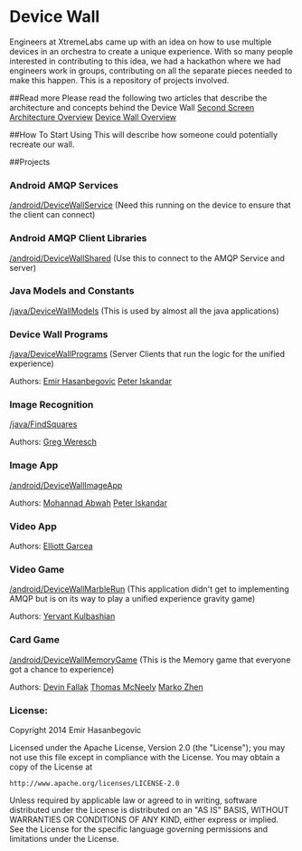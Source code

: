 # Device Wall
Engineers at XtremeLabs came up with an idea on how to use multiple devices in an orchestra to create a unique experience. With so many people interested in contributing to this idea, we had a hackathon where we had engineers work in groups, contributing on all the separate pieces needed to make this happen. This is a repository of projects involved. 

##Read more
Please read the following two articles that describe the architecture and concepts behind the Device Wall
[Second Screen Architecture Overview](http://pivotallabs.com/power-structure-push-second-screen-solution/)
[Device Wall Overview](http://pivotallabs.com/device-wall-second-screen-experiment/)

##How To Start Using
This will describe how someone could potentially recreate our wall.

##Projects 

### Android AMQP Services 
[/android/DeviceWallService](https://github.com/xtremelabs/xl-device_wall-suite/tree/master/android/DeviceWallService)
(Need this running on the device to ensure that the client can connect)

### Android AMQP Client Libraries 
[/android/DeviceWallShared](https://github.com/xtremelabs/xl-device_wall-suite/tree/master/android/DeviceWallShared)
(Use this to connect to the AMQP Service and server)

### Java Models and Constants 
[/java/DeviceWallModels](https://github.com/xtremelabs/xl-device_wall-suite/tree/master/java/DeviceWallModels)
(This is used by almost all the java applications)

### Device Wall Programs 
[/java/DeviceWallPrograms](https://github.com/xtremelabs/xl-device_wall-suite/tree/master/java/DeviceWallPrograms)
(Server Clients that run the logic for the unified experience)

Authors:
[Emir Hasanbegovic](https://github.com/xtreme-emir-hasanbegovic)
[Peter Iskandar](https://github.com/xtreme-peter-iskandar)


### Image Recognition
[/java/FindSquares](https://github.com/xtremelabs/xl-device_wall-suite/tree/master/java/FindSquares)

Authors:
[Greg Weresch](https://github.com/xtreme-greg-weresch)

### Image App
[/android/DeviceWallImageApp](https://github.com/xtremelabs/xl-device_wall-suite/tree/master/android/DeviceWallImageApp)

Authors:
[Mohannad Abwah](https://github.com/xtreme-mohannad-abwah)
[Peter Iskandar](https://github.com/xtreme-peter-iskandar)

### Video App

Authors:
[Elliott Garcea](https://github.com/xtreme-elliott-garcea)

### Video Game
[/android/DeviceWallMarbleRun](https://github.com/xtremelabs/xl-device_wall-suite/tree/master/android/DeviceWallMarbleRun)
(This application didn't get to implementing AMQP but is on its way to play a unified experience gravity game)

Authors:
[Yervant Kulbashian](https://github.com/xtreme-yervant-kulbashian)


### Card Game
[/android/DeviceWallMemoryGame](https://github.com/xtremelabs/xl-device_wall-suite/tree/master/android/DeviceWallMemoryGame)
(This is the Memory game that everyone got a chance to experience)

Authors:
[Devin Fallak](https://github.com/xtreme-devin-fallak)
[Thomas McNeely](https://github.com/xtreme-tom-mcneely)
[Marko Zhen](https://github.com/xtreme-marko-zhen)





### License:

Copyright 2014 Emir Hasanbegovic

Licensed under the Apache License, Version 2.0 (the "License");
you may not use this file except in compliance with the License.
You may obtain a copy of the License at

    http://www.apache.org/licenses/LICENSE-2.0

Unless required by applicable law or agreed to in writing, software
distributed under the License is distributed on an "AS IS" BASIS,
WITHOUT WARRANTIES OR CONDITIONS OF ANY KIND, either express or implied.
See the License for the specific language governing permissions and
limitations under the License.
















